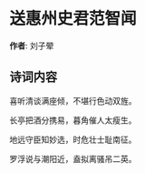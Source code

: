 # 送惠州史君范智闻

**作者**: 刘子翚

## 诗词内容

喜听清谈满座倾，不堪行色动双旌。

长亭把酒分携易，暮角催人太瘦生。

地远守臣知妙选，时危壮士耻南征。

罗浮说与潮阳近，盍拟离骚吊二英。

